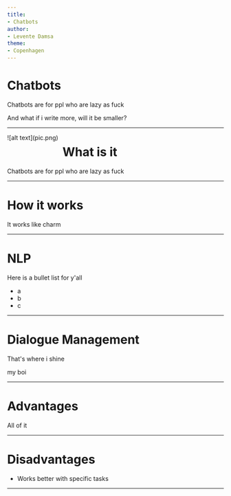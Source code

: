```yaml
---
title:
- Chatbots
author:
- Levente Damsa
theme:
- Copenhagen
---
```


# Chatbots

Chatbots are for ppl who are lazy as fuck

And what if i write more, will it be smaller?

 ---

<div style="float:left;margin:0 10px 10px 0" markdown="1">
   ![alt text](pic.png)
</div>

# What is it 

Chatbots are for ppl who are lazy as fuck

---

# How it works 

It works like charm

---

# NLP
Here is a bullet list for y'all 

+ a
+ b
+ c

---

# Dialogue Management
That's where i shine

my boi

---

# Advantages
All of it 

---

# Disadvantages

+ Works better with specific tasks

---
